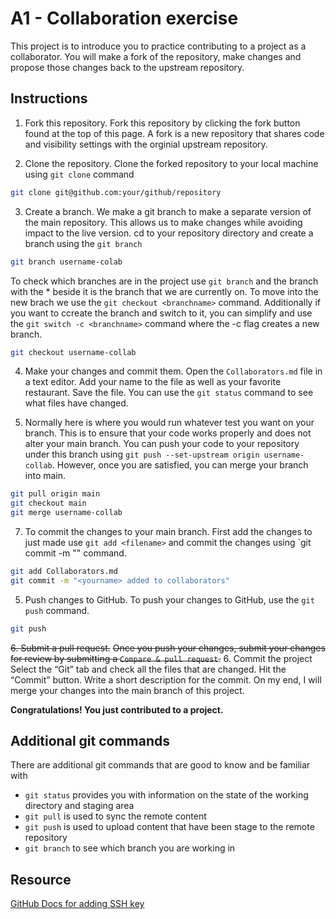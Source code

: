 # A1 - Collaboration exercise
This project is to introduce you to practice contributing to a project as a collaborator. You will make a fork of the repository, make changes and propose those changes back to the upstream repository.

## Instructions
1. Fork this repository.
Fork this repository by clicking the fork button found at the top of this page.
A fork is a new repository that shares code and visibility settings with the orginial upstream repository.

2. Clone the repository.
Clone the forked repository to your local machine using `git clone` command
```bash
git clone git@github.com:your/github/repository
```

3. Create a branch.
We make a git branch to make a separate version of the main repository. This allows us to make changes while avoiding impact to the live version.
cd to your repository directory and create a branch using the `git branch`
```bash
git branch username-colab
```
To check which branches are in the project use `git branch` and the branch with the * beside it is the branch that we are currently on. To move into the new brach we use the `git checkout <branchname>` command. Additionally if you want to ccreate the branch and switch to it, you can simplify and use the `git switch -c <branchname>` command where the -c flag creates a new branch.
```bash
git checkout username-collab
```

4. Make your changes and commit them.
Open the `Collaborators.md` file in a text editor. Add your name to the file as well as your favorite restaurant. Save the file. You can use the `git status` command to see what files have changed.

5. Normally here is where you would run whatever test you want on your branch. This is to ensure that your code works properly and does not alter your main branch. You can push your code to your repository under this branch using `git push --set-upstream origin username-collab`. However, once you are satisfied, you can merge your branch into main.
```bash
git pull origin main
git checkout main
git merge username-collab
```

7. To commit the changes to your main branch. First add the changes to just made use `git add <filename>` and commit the changes using `git commit -m "<message>" command.
```bash
git add Collaborators.md
git commit -m "<yourname> added to collaborators"
```

5. Push changes to GitHub.
To push your changes to GitHub, use the `git push` command.
```bash
git push
```

~~6. Submit a pull request.~~ 
~~Once you push your changes, submit your changes for  review by  submitting a `Compare & pull request`.~~ 
6. Commit the project
Select the “Git” tab and check all the files that are changed. Hit the “Commit” button. Write a short description for the commit. On my end, I  will merge your changes into the main branch of this project.

**Congratulations! You just contributed to a project.**

## Additional git commands
There are additional git commands that are good to know and be familiar with
* `git status` provides you with information on the state of the working directory and staging area
* `git pull` is used to sync the remote content
* `git push` is used to upload content that have been stage to the remote repository
* `git branch` to see which branch you are working in

## Resource
[GitHub Docs for adding SSH key](https://docs.github.com/en/authentication/connecting-to-github-with-ssh/adding-a-new-ssh-key-to-your-github-account)
